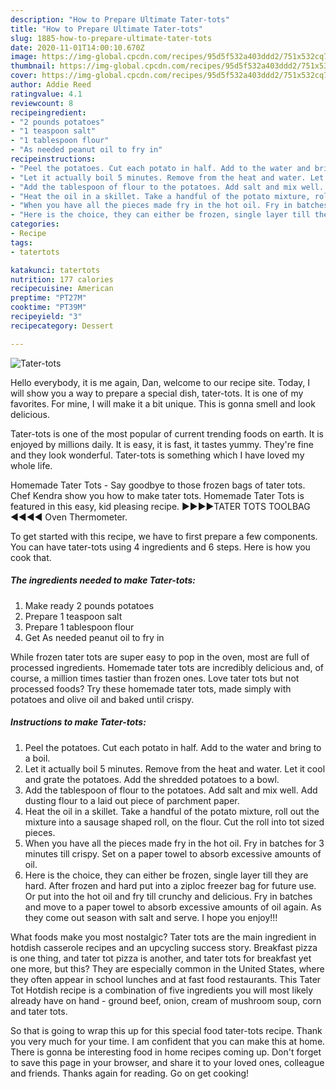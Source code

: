 ```yaml
---
description: "How to Prepare Ultimate Tater-tots"
title: "How to Prepare Ultimate Tater-tots"
slug: 1885-how-to-prepare-ultimate-tater-tots
date: 2020-11-01T14:00:10.670Z
image: https://img-global.cpcdn.com/recipes/95d5f532a403ddd2/751x532cq70/tater-tots-recipe-main-photo.jpg
thumbnail: https://img-global.cpcdn.com/recipes/95d5f532a403ddd2/751x532cq70/tater-tots-recipe-main-photo.jpg
cover: https://img-global.cpcdn.com/recipes/95d5f532a403ddd2/751x532cq70/tater-tots-recipe-main-photo.jpg
author: Addie Reed
ratingvalue: 4.1
reviewcount: 8
recipeingredient:
- "2 pounds potatoes"
- "1 teaspoon salt"
- "1 tablespoon flour"
- "As needed peanut oil to fry in"
recipeinstructions:
- "Peel the potatoes. Cut each potato in half. Add to the water and bring to a boil."
- "Let it actually boil 5 minutes. Remove from the heat and water. Let it cool and grate the potatoes. Add the shredded potatoes to a bowl."
- "Add the tablespoon of flour to the potatoes. Add salt and mix well. Add dusting flour to a laid out piece of parchment paper."
- "Heat the oil in a skillet. Take a handful of the potato mixture, roll out the mixture into a sausage shaped roll, on the flour. Cut the roll into tot sized pieces."
- "When you have all the pieces made fry in the hot oil. Fry in batches for 3 minutes till crispy. Set on a paper towel to absorb excessive amounts of oil."
- "Here is the choice, they can either be frozen, single layer till they are hard. After frozen and hard put into a ziploc freezer bag for future use. Or put into the hot oil and fry till crunchy and delicious. Fry in batches and move to a paper towel to absorb excessive amounts of oil again. As they come out season with salt and serve. I hope you enjoy!!!"
categories:
- Recipe
tags:
- tatertots

katakunci: tatertots 
nutrition: 177 calories
recipecuisine: American
preptime: "PT27M"
cooktime: "PT39M"
recipeyield: "3"
recipecategory: Dessert

---
```



![Tater-tots](https://img-global.cpcdn.com/recipes/95d5f532a403ddd2/751x532cq70/tater-tots-recipe-main-photo.jpg)

Hello everybody, it is me again, Dan, welcome to our recipe site. Today, I will show you a way to prepare a special dish, tater-tots. It is one of my favorites. For mine, I will make it a bit unique. This is gonna smell and look delicious.

Tater-tots is one of the most popular of current trending foods on earth. It is enjoyed by millions daily. It is easy, it is fast, it tastes yummy. They're fine and they look wonderful. Tater-tots is something which I have loved my whole life.

Homemade Tater Tots - Say goodbye to those frozen bags of tater tots. Chef Kendra show you how to make tater tots. Homemade Tater Tots is featured in this easy, kid pleasing recipe. ►►►►TATER TOTS TOOLBAG ◄◄◄◄ Oven Thermometer.


To get started with this recipe, we have to first prepare a few components. You can have tater-tots using 4 ingredients and 6 steps. Here is how you cook that.

<!--inarticleads1-->

##### The ingredients needed to make Tater-tots:

1. Make ready 2 pounds potatoes
1. Prepare 1 teaspoon salt
1. Prepare 1 tablespoon flour
1. Get As needed peanut oil to fry in


While frozen tater tots are super easy to pop in the oven, most are full of processed ingredients. Homemade tater tots are incredibly delicious and, of course, a million times tastier than frozen ones. Love tater tots but not processed foods? Try these homemade tater tots, made simply with potatoes and olive oil and baked until crispy. 

<!--inarticleads2-->

##### Instructions to make Tater-tots:

1. Peel the potatoes. Cut each potato in half. Add to the water and bring to a boil.
1. Let it actually boil 5 minutes. Remove from the heat and water. Let it cool and grate the potatoes. Add the shredded potatoes to a bowl.
1. Add the tablespoon of flour to the potatoes. Add salt and mix well. Add dusting flour to a laid out piece of parchment paper.
1. Heat the oil in a skillet. Take a handful of the potato mixture, roll out the mixture into a sausage shaped roll, on the flour. Cut the roll into tot sized pieces.
1. When you have all the pieces made fry in the hot oil. Fry in batches for 3 minutes till crispy. Set on a paper towel to absorb excessive amounts of oil.
1. Here is the choice, they can either be frozen, single layer till they are hard. After frozen and hard put into a ziploc freezer bag for future use. Or put into the hot oil and fry till crunchy and delicious. Fry in batches and move to a paper towel to absorb excessive amounts of oil again. As they come out season with salt and serve. I hope you enjoy!!!


What foods make you most nostalgic? Tater tots are the main ingredient in hotdish casserole recipes and an upcycling success story. Breakfast pizza is one thing, and tater tot pizza is another, and tater tots for breakfast yet one more, but this? They are especially common in the United States, where they often appear in school lunches and at fast food restaurants. This Tater Tot Hotdish recipe is a combination of five ingredients you will most likely already have on hand - ground beef, onion, cream of mushroom soup, corn and tater tots. 

So that is going to wrap this up for this special food tater-tots recipe. Thank you very much for your time. I am confident that you can make this at home. There is gonna be interesting food in home recipes coming up. Don't forget to save this page in your browser, and share it to your loved ones, colleague and friends. Thanks again for reading. Go on get cooking!
